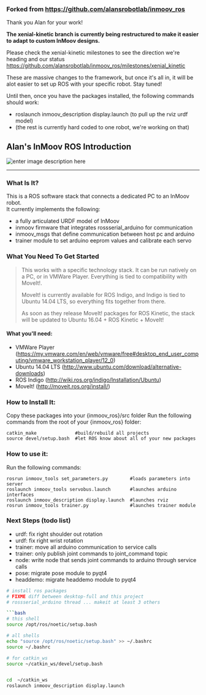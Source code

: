 ### Forked from https://github.com/alansrobotlab/inmoov_ros

Thank you Alan for your work!

**The xenial-kinetic branch is currently being restructured to make it easier to adapt to custom InMoov designs.**  

Please check the xenial-kinetic milestones to see the direction we're heading and our status
https://github.com/alansrobotlab/inmoov_ros/milestones/xenial_kinetic

These are massive changes to the framework, but once it's all in, it will be alot easier to set up ROS with your specific robot.  Stay tuned!

Until then, once you have the packages installed, the following commands should work:
 - roslaunch inmoov_description display.launch (to pull up the rviz urdf model)
 - (the rest is currently hard coded to one robot, we're working on that)

## Alan's InMoov ROS Introduction
![enter image description here](http://i.imgur.com/bweApZH.png)


---------

### What Is It?
This is a ROS software stack that connects a dedicated PC to an InMoov robot.  
It currently implements the following:

 - a fully articulated URDF model of InMoov
 - inmoov firmware that integrates rossserial_arduino for communication
 - inmoov_msgs that define communication between host pc and arduino
 - trainer module to set arduino eeprom values and calibrate each servo

### What You Need To Get Started
> This works with a specific technology stack.  It can be run natively on a PC, or in VMWare Player.  Everything is tied to compatibility with MoveIt!.  
>  
>  MoveIt! is currently available for ROS Indigo, and Indigo is tied to Ubuntu 14.04 LTS, so everything fits together from there.  
>   
>   As soon as they release MoveIt! packages for ROS Kinetic, the stack will be updated to Ubuntu 16.04 + ROS Kinetic + MoveIt!

#### What you'll need:

 - VMWare Player
 (https://my.vmware.com/en/web/vmware/free#desktop_end_user_computing/vmware_workstation_player/12_0)
 - Ubuntu 14.04 LTS (http://www.ubuntu.com/download/alternative-downloads) 
 - ROS Indigo (http://wiki.ros.org/indigo/Installation/Ubuntu)
 - MoveIt! (http://moveit.ros.org/install/)

### How to Install It:
Copy these packages into your {inmoov_ros}/src folder
Run the following commands from the root of your {inmoov_ros} folder:
  
    catkin_make              #build/rebuild all projects
    source devel/setup.bash  #let ROS know about all of your new packages

### How to use it:
Run the following commands:

    rosrun inmoov_tools set_parameters.py        #loads parameters into server
    roslaunch inmoov_tools servobus.launch       #launches arduino interfaces
    roslaunch inmoov_description display.launch  #launches rviz
    rosrun inmoov_tools trainer.py               #launches trainer module


### Next Steps (todo list)
 - urdf:  fix right shoulder out rotation
 - urdf:  fix right wrist rotation
 - trainer:  move all arduino communication to service calls
 - trainer:  only publish joint commands to joint_command topic
 - node:  write node that sends joint commands to arduino through service calls
 - pose:  migrate pose module to pyqt4
 - headdemo:  migrate headdemo module to pyqt4

```bash
# install ros packages
# FIXME diff between desktop-full and this project
# rossserial_arduino thread ... makeit at least 3 others

```bash
# this shell
source /opt/ros/noetic/setup.bash

# all shells
echo "source /opt/ros/noetic/setup.bash" >> ~/.bashrc
source ~/.bashrc

# for catkin_ws
source ~/catkin_ws/devel/setup.bash


cd  ~/catkin_ws
roslaunch inmoov_description display.launch

```

